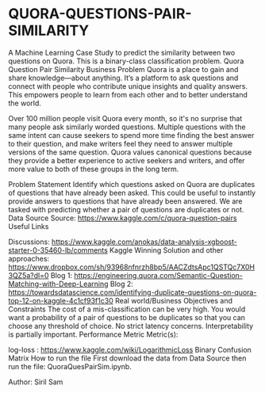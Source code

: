 # QUORA-QUESTIONS-PAIR-SIMILARITY
A Machine Learning Case Study to predict the similarity between two questions on Quora. This is a binary-class classification problem.
Quora Question Pair Similarity
Business Problem
Quora is a place to gain and share knowledge—about anything. It’s a platform to ask questions and connect with people who contribute unique insights and quality answers. This empowers people to learn from each other and to better understand the world.

Over 100 million people visit Quora every month, so it's no surprise that many people ask similarly worded questions. Multiple questions with the same intent can cause seekers to spend more time finding the best answer to their question, and make writers feel they need to answer multiple versions of the same question. Quora values canonical questions because they provide a better experience to active seekers and writers, and offer more value to both of these groups in the long term.

Problem Statement
Identify which questions asked on Quora are duplicates of questions that have already been asked.
This could be useful to instantly provide answers to questions that have already been answered.
We are tasked with predicting whether a pair of questions are duplicates or not.
Data Source
Source: https://www.kaggle.com/c/quora-question-pairs
Useful Links

Discussions: https://www.kaggle.com/anokas/data-analysis-xgboost-starter-0-35460-lb/comments
Kaggle Winning Solution and other approaches: https://www.dropbox.com/sh/93968nfnrzh8bp5/AACZdtsApc1QSTQc7X0H3QZ5a?dl=0
Blog 1: https://engineering.quora.com/Semantic-Question-Matching-with-Deep-Learning
Blog 2: https://towardsdatascience.com/identifying-duplicate-questions-on-quora-top-12-on-kaggle-4c1cf93f1c30
Real world/Business Objectives and Constraints
The cost of a mis-classification can be very high.
You would want a probability of a pair of questions to be duplicates so that you can choose any threshold of choice.
No strict latency concerns.
Interpretability is partially important.
Performance Metric
Metric(s):

log-loss : https://www.kaggle.com/wiki/LogarithmicLoss
Binary Confusion Matrix
How to run the file
First download the data from Data Source then run the file: QuoraQuesPairSim.ipynb.

Author:
Siril Sam
